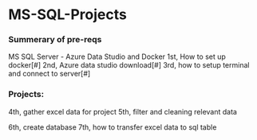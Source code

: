 # MS-SQL-Projects

### Summerary of pre-reqs
MS SQL Server - Azure Data Studio and Docker
1st, How to set up docker[#]
2nd, Azure data studio download[#]
3rd, how to setup terminal and connect to server[#]

### Projects: 
4th, gather excel data for project
5th, filter and cleaning relevant data

6th, create database
7th, how to transfer excel data to sql table
